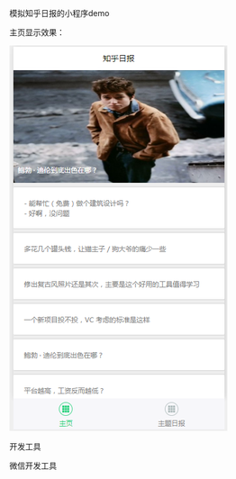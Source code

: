 
模拟知乎日报的小程序demo

主页显示效果：

![image](https://github.com/luweiymy/littledep/blob/master/images/mainpage.png)

开发工具

微信开发工具

